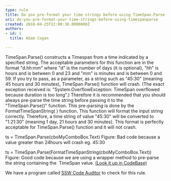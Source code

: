 ```yaml
---
type: rule
title: Do you pre-format your time strings before using TimeSpan.Parse()?
uri: do-you-pre-format-your-time-strings-before-using-timespanparse
created: 2018-04-25T22:00:38.0000000Z
authors:
- id: 1
  title: Adam Cogan

---
```


TimeSpan.Parse() constructs a Timespan from a time indicated by a specified string. The acceptable parameters for this function are in the format "d.hh:mm" where "d" is the number of days (it is optional), "hh" is hours and is between 0 and 23 and "mm" is minutes and is between 0 and 59. If you try to pass, as a parameter, as a string such as "45:30" (meaning 45 hours and 30 minutes), TimeSpan.Parse() function will crash. (The exact exception received is: "System.OverflowException: TimeSpan overflowed because duration is too long".) Therefore it is recommended that you should always pre-parse the time string before passing it to the "TimeSpan.Parse()" function. This pre-parsing is done by the FormatTimeSpanString( ) function. This function will format the input string correctly. Therefore, a time string of value "45:30" will be converted to "1.21:30" (meaning 1 day, 21 hours and 30 minutes). This format is perfectly acceptable for TimeSpan.Parse() function and it will not crash.
​
 
​ts = TimeSpan.Parse(cboMyComboBox.Text)
Figure: Bad code because a value greater than 24hours will crash eg. 45:30

ts = TimeSpan.Parse(FormatTimeSpanString(cboMyComboBox.Text))​
   Figure: Good code because we are using a wrapper method to pre-parse the string containing the 
TimeSpan value. [(Look it up in CodeBase)](https&#58;//www.ssw.com.au/ssw/Standards/Rules/RulestoBetterCode.aspx#)​

We have a program called [SSW Code Auditor](https&#58;//www.ssw.com.au/ssw/CodeAuditor/Rules.aspx#TimeSpan) to check for this rule.
 ​
